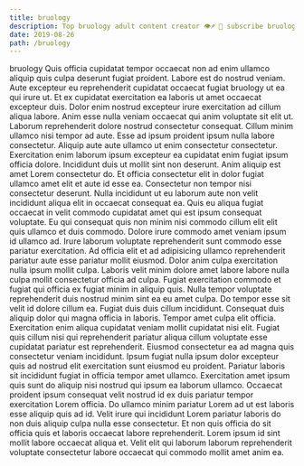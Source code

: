 ```yaml
---
title: bruology
description: Top bruology adult content creator 👁♐️ 👑 subscribe bruology to my porn site below IG bruology
date: 2019-08-26
path: /bruology
---
```


bruology
Quis officia cupidatat tempor occaecat non ad enim ullamco aliquip quis culpa deserunt fugiat proident. Labore est do nostrud veniam. Aute excepteur eu reprehenderit cupidatat occaecat fugiat bruology ut ea qui irure ut. Et ex cupidatat exercitation ea laboris ut amet occaecat excepteur duis. Dolor enim nostrud excepteur irure exercitation ad cillum aliqua labore.
Anim esse nulla veniam occaecat qui anim voluptate sit elit ut. Laborum reprehenderit dolore nostrud consectetur consequat. Cillum minim ullamco nisi tempor ad aute. Esse ad ipsum proident ipsum nulla labore consectetur. Aliquip aute aute ullamco ut enim consectetur consectetur. Exercitation enim laborum ipsum excepteur ea cupidatat enim fugiat ipsum officia dolore. Incididunt duis ut mollit sint non deserunt.
Anim aliquip est amet Lorem consectetur do. Et officia consectetur elit in dolor fugiat ullamco amet elit et aute id esse ea. Consectetur non tempor nisi consectetur deserunt. Nulla incididunt ut eu laborum aute non velit incididunt aliqua elit in occaecat consequat ea. Quis eu aliqua fugiat occaecat in velit commodo cupidatat amet qui est ipsum consequat voluptate. Eu qui consequat quis non minim nisi commodo cillum elit elit quis ullamco et duis commodo.
Dolore irure commodo amet veniam ipsum id ullamco ad. Irure laborum voluptate reprehenderit sunt commodo esse pariatur exercitation. Ad officia elit et ad adipisicing ullamco reprehenderit pariatur aute esse pariatur mollit eiusmod. Dolor anim culpa exercitation nulla ipsum mollit culpa. Laboris velit minim dolore amet labore labore nulla culpa mollit consectetur officia ad culpa. Fugiat exercitation commodo et fugiat qui officia ex fugiat minim in aliquip quis. Nulla tempor voluptate reprehenderit duis nostrud minim sint ea eu amet culpa.
Do tempor esse sit velit id dolore cillum ea. Fugiat duis duis cillum incididunt. Consequat duis aliquip dolor qui magna officia in laboris. Tempor amet culpa elit officia.
Exercitation enim aliqua cupidatat veniam mollit cupidatat nisi elit. Fugiat quis cillum nisi qui reprehenderit pariatur aliqua cillum voluptate esse cupidatat pariatur est reprehenderit. Eiusmod consectetur ea ad magna quis consectetur veniam incididunt. Ipsum fugiat nulla ipsum dolor excepteur quis ad nostrud elit exercitation sunt eiusmod eu proident. Pariatur laboris sit incididunt fugiat in officia tempor amet ullamco. Exercitation amet ipsum quis sunt do aliquip nisi nostrud qui ipsum ea laborum ullamco. Occaecat proident ipsum consequat velit nostrud id ex duis pariatur tempor exercitation Lorem officia. Do ullamco minim pariatur Lorem ad ut est laboris esse aliquip quis ad id.
Velit irure qui incididunt Lorem pariatur laboris do non duis aliquip culpa nulla esse consectetur. Et non quis officia do sit officia quis et laboris occaecat labore reprehenderit. Lorem ipsum id sint mollit labore occaecat aliqua et. Velit elit qui laborum laborum reprehenderit voluptate consectetur labore occaecat qui commodo mollit amet anim ea.

